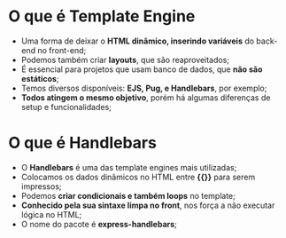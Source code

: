 # O que é Template Engine

- Uma forma de deixar o **HTML dinâmico, inserindo variáveis** do back-end no front-end;
- Podemos também criar **layouts**, que são reaproveitados;
- É essencial para projetos que usam banco de dados, que **não são estáticos**;
- Temos diversos disponíveis: **EJS, Pug, e Handlebars**, por exemplo;
- **Todos atingem o mesmo objetivo**, porém há algumas diferenças de setup e funcionalidades;

# O que é Handlebars

- O **Handlebars** é uma das template engines mais utilizadas;
- Colocamos os dados dinâmicos no HTML entre **{{}}** para serem impressos;
- Podemos **criar condicionais e também loops** no template;
- **Conhecido pela sua sintaxe limpa no front**, nos força a não executar lógica no HTML;
- O nome do pacote é **express-handlebars**;
